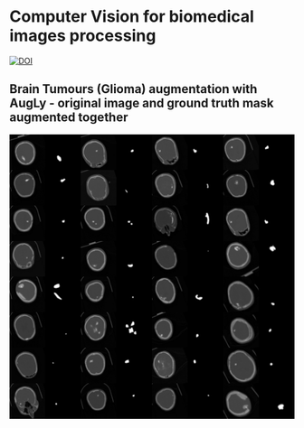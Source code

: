# Computer Vision for biomedical images processing

[![DOI](https://zenodo.org/badge/286538177.svg)](https://zenodo.org/badge/latestdoi/286538177)


## Brain Tumours (Glioma) augmentation with AugLy - original image and ground truth mask augmented together 

![](aug_collague.png)
